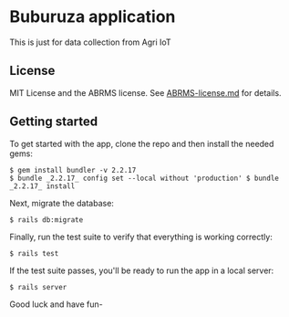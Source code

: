 # Buburuza application
This is just for data collection from Agri IoT

## License
MIT License and the ABRMS license. See [ABRMS-license.md](ABRMS-license.md) for details.

## Getting started
To get started with the app, clone the repo and then install the needed gems:
```
$ gem install bundler -v 2.2.17
$ bundle _2.2.17_ config set --local without 'production' $ bundle _2.2.17_ install
```
Next, migrate the database:
```
$ rails db:migrate
```
Finally, run the test suite to verify that everything is working correctly:
```
$ rails test
```
If the test suite passes, you'll be ready to run the app in a local server:
```
$ rails server
```
Good luck and have fun-